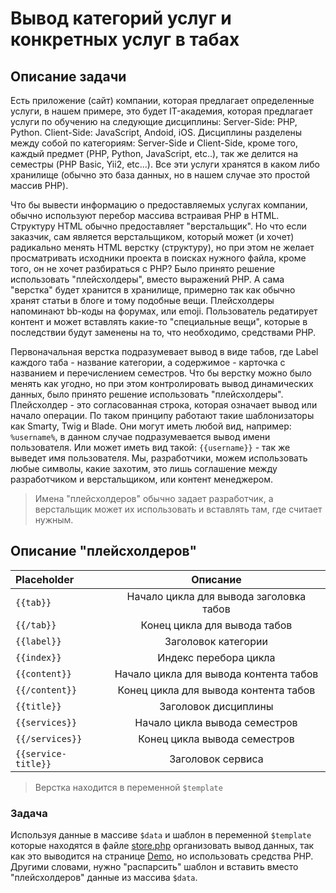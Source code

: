 # Вывод категорий услуг и конкретных услуг в табах

## Описание задачи

Есть приложение (сайт) компании, которая предлагает определенные услуги, в нашем примере, это будет IT-академия, которая предлагает услуги по обучению на следующие дисциплины: Server-Side: PHP, Python. Client-Side: JavaScript, Andoid, iOS. Дисциплины разделены между собой по категориям: Server-Side и Client-Side, кроме того, каждый предмет (PHP, Python, JavaScript, etc..), так же делится на семестры (PHP Basic, Yii2, etc...). Все эти услуги хранятся в каком либо хранилище (обычно это база данных, но в нашем случае это простой массив PHP). 

Что бы вывести информацию о предоставляемых услугах компании, обычно используют перебор массива встраивая PHP в HTML. Структуру HTML обычно предоставляет "верстальщик". Но что если заказчик, сам является верстальщиком, который может (и хочет) радикально менять HTML верстку (структуру), но при этом не желает просматривать исходники проекта в поисках нужного файла, кроме того, он не хочет разбираться с PHP? Было принято решение использовать "плейсхолдеры", вместо выражений PHP. А сама "верстка" будет хранится в хранилище, примерно так как обычно хранят статьи в блоге и тому подобные вещи. Плейсхолдеры напоминают bb-коды на форумах, или emoji. Пользователь редатирует контент и может вставлять какие-то "специальные вещи", которые в последствии будут заменены на то, что необходимо, средствами PHP. 

Первоначальная верстка подразумевает вывод в виде табов, где Label каждого таба - название категории, а содержимое - карточка с названием и перечислением семестров. Что бы верстку можно было менять как угодно, но при этом контролировать вывод динамических данных, было принято решение использовать "плейсхолдеры". Плейсхолдер - это согласованная строка, которая означает вывод или начало операции. По таком принципу работают такие шаблонизаторы как Smarty, Twig и Blade. Они могут иметь любой вид, например: ```%username%```, в данном случае подразумевается вывод имени пользователя. Или может иметь вид такой: ```{{username}}``` - так же выведет имя пользователя. Мы, разработчики, можем использовать любые символы, какие захотим, это лишь соглашение между разработчиком и верстальщиком, или контент менеджером. 

> Имена "плейсхолдеров" обычно задает разработчик, а верстальщик может их использовать и вставлять там, где считает нужным.

## Описание "плейсхолдеров"

| Placeholder  | Описание  |
|:------------- |:---------------:|
| ```{{tab}}``` | Начало цикла для вывода заголовка табов |
| ```{{/tab}}```| Конец цикла для вывода табов  |
| ```{{label}}```| Заголовок категории  |
| ```{{index}}```| Индекс перебора цикла        |
| ```{{content}}```| Начало цикла для вывода контента табов|
| ```{{/content}}```| Конец цикла для вывода контента табов|
| ```{{title}}```| Заголовок дисциплины |
| ```{{services}}```| Начало цикла вывода семестров |
| ```{{/services}}```| Конец цикла вывода семестров |
| ```{{service-title}}```| Заголовок сервиса |

> Верстка находится в переменной ```$template```

### Задача

Используя данные в массиве ```$data``` и шаблон в переменной ```$template``` которые находятся в файле [store.php](store.php "store.php") организовать вывод данных, так как это выводится на странице [Demo](demo.php "Demo"), но использовать средства PHP. Другими словами, нужно "распарсить" шаблон и вставить вместо "плейсхолдеров" данные из массива ```$data```.